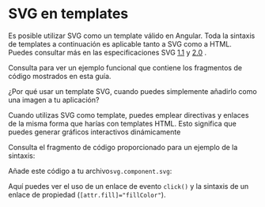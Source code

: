 # SVG en templates

Es posible utilizar SVG como un template válido en Angular. Toda la sintaxis de templates a continuación es aplicable tanto a SVG como a HTML. Puedes consultar más en las especificaciones SVG [1.1](https://www.w3.org/TR/SVG11/) y [2.0](https://www.w3.org/TR/SVG2/) .

<div class="alert is-helpful">

Consulta <live-example name="template-syntax"></live-example> para ver un ejemplo funcional que contiene los fragmentos de código mostrados en esta guía. </div>

¿Por qué usar un template SVG, cuando puedes simplemente añadirlo como una imagen a tu aplicación? 

Cuando utilizas SVG como template, puedes emplear directivas y enlaces de la misma forma que harías con templates HTML. Esto significa que puedes generar gráficos interactivos dinámicamente

Consulta el fragmento de código proporcionado para un ejemplo de la sintaxis:

<code-example path="template-syntax/src/app/svg.component.ts" header="src/app/svg.component.ts"></code-example>

Añade este código a tu archivo`svg.component.svg`:

<code-example path="template-syntax/src/app/svg.component.svg" header="src/app/svg.component.svg"></code-example>

Aquí puedes ver el uso de un enlace de evento `click()` y la sintaxis de un enlace de propiedad (`[attr.fill]="fillColor"`).
